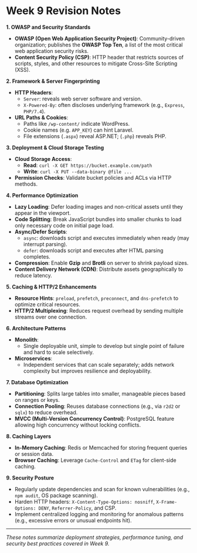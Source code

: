# Week 9 Revision Notes

**1. OWASP and Security Standards**
- **OWASP (Open Web Application Security Project)**: Community-driven organization; publishes the **OWASP Top Ten**, a list of the most critical web application security risks.
- **Content Security Policy (CSP)**: HTTP header that restricts sources of scripts, styles, and other resources to mitigate Cross-Site Scripting (XSS).

**2. Framework & Server Fingerprinting**
- **HTTP Headers**:
  - `Server`: reveals web server software and version.
  - `X-Powered-By`: often discloses underlying framework (e.g., `Express`, `PHP/7.4`).
- **URL Paths & Cookies**:
  - Paths like `/wp-content/` indicate WordPress.
  - Cookie names (e.g. `APP_KEY`) can hint Laravel.
  - File extensions (`.aspx`) reveal ASP.NET; (`.php`) reveals PHP.

**3. Deployment & Cloud Storage Testing**
- **Cloud Storage Access**:
  - **Read**: `curl -X GET https://bucket.example.com/path`
  - **Write**: `curl -X PUT --data-binary @file ...`
- **Permission Checks**: Validate bucket policies and ACLs via HTTP methods.

**4. Performance Optimization**
- **Lazy Loading**: Defer loading images and non-critical assets until they appear in the viewport.
- **Code Splitting**: Break JavaScript bundles into smaller chunks to load only necessary code on initial page load.
- **Async/Defer Scripts**:
  - `async`: downloads script and executes immediately when ready (may interrupt parsing).
  - `defer`: downloads script and executes after HTML parsing completes.
- **Compression**: Enable **Gzip** and **Brotli** on server to shrink payload sizes.
- **Content Delivery Network (CDN)**: Distribute assets geographically to reduce latency.

**5. Caching & HTTP/2 Enhancements**
- **Resource Hints**: `preload`, `prefetch`, `preconnect`, and `dns-prefetch` to optimize critical resources.
- **HTTP/2 Multiplexing**: Reduces request overhead by sending multiple streams over one connection.

**6. Architecture Patterns**
- **Monolith**:
  - Single deployable unit, simple to develop but single point of failure and hard to scale selectively.
- **Microservices**:
  - Independent services that can scale separately; adds network complexity but improves resilience and deployability.

**7. Database Optimization**
- **Partitioning**: Splits large tables into smaller, manageable pieces based on ranges or keys.
- **Connection Pooling**: Reuses database connections (e.g., via `r2d2` or `sqlx`) to reduce overhead.
- **MVCC (Multi-Version Concurrency Control)**: PostgreSQL feature allowing high concurrency without locking conflicts.

**8. Caching Layers**
- **In-Memory Caching**: Redis or Memcached for storing frequent queries or session data.
- **Browser Caching**: Leverage `Cache-Control` and `ETag` for client-side caching.

**9. Security Posture**
- Regularly update dependencies and scan for known vulnerabilities (e.g., `npm audit`, OS package scanning).
- Harden HTTP headers: `X-Content-Type-Options: nosniff`, `X-Frame-Options: DENY`, `Referrer-Policy`, and CSP.
- Implement centralized logging and monitoring for anomalous patterns (e.g., excessive errors or unusual endpoints hit).

---
*These notes summarize deployment strategies, performance tuning, and security best practices covered in Week 9.*

